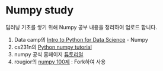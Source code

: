# Numpy study


딥러닝 기초를 쌓기 위해 Numpy 공부 내용을 정리하여 업로드 합니다.

1. Data camp의 [Intro to Python for Data Science](https://www.datacamp.com/courses/intro-to-python-for-data-science) - Numpy
2. cs231n의 [Python numpy tutorial](http://cs231n.github.io/python-numpy-tutorial/#numpy)
3. numpy 공식 홈페이지 [튜토리얼](http://www.numpy.org/devdocs/user/quickstart.html)
4. rougior의 [numpy 100제](https://github.com/rougier/numpy-100) : Fork하여 사용
